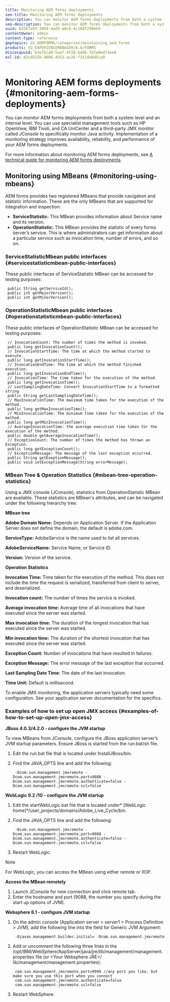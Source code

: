 ```yaml
---
title: Monitoring AEM forms deployments
seo-title: Monitoring AEM forms deployments
description: You can monitor AEM forms deployments from both a system level and an internal level. Learn more about monitoring AEM forms deployments from this document.
seo-description: You can monitor AEM forms deployments from both a system level and an internal level. Learn more about monitoring AEM forms deployments from this document.
uuid: 032b7a93-3069-4ad5-a8c6-4c160f290669
contentOwner: admin
content-type: reference
geptopics: SG_AEMFORMS/categories/maintaining_aem_forms
products: SG_EXPERIENCEMANAGER/6.4/FORMS
discoiquuid: b3e7bca0-5aaf-4f28-bddb-fd7e8ed72ee8
exl-id: d2cd532b-4086-4553-ac26-f311da6d5ca9
---
```

# Monitoring AEM forms deployments {#monitoring-aem-forms-deployments}

You can monitor AEM forms deployments from both a system level and an internal level. You can use specialist management tools such as HP OpenView, IBM Tivoli, and CA UniCenter and a third-party JMX monitor called *JConsole* to specifically monitor Java activity. Implementation of a monitoring strategy improves availability, reliability, and performance of your AEM forms deployments.

For more information about monitoring AEM forms deployments, see [A technical guide for monitoring AEM forms deployments](https://www.adobe.com/devnet/livecycle/pdfs/lc_monitoring_wp_ue.pdf).

## Monitoring using MBeans {#monitoring-using-mbeans}

AEM forms provides two registered MBeans that provide navigation and statistic information. These are the only MBeans that are supported for integration and inspection:

* **ServiceStatistic:** This MBean provides information about Service name and its version. 
* **OperationStatistic:** This MBean provides the statistic of every forms server’s service. This is where administrators can get information about a particular service such as invocation time, number of errors, and so on.

### ServiceStatisticMbean public interfaces {#servicestatisticmbean-public-interfaces}

These public interfaces of ServiceStatistic MBean can be accessed for testing purposes:

```as3
 public String getServiceId();  
 public int getMajorVersion();  
 public int getMinorVersion();
```

### OperationStatisticMbean public interfaces {#operationstatisticmbean-public-interfaces}

These public interfaces of OperationStatistic MBean can be accessed for testing purposes:

```as3
 // InvocationCount: The number of times the method is invoked.  
 public long getInvocationCount();  
 // InvocationStartTime: The time at which the method started to execute.  
 public long getInvocationStartTime();  
 // InvocationEndTime: The time at which the method finished execution.  
 public long getInvocationEndTime();  
 // InvocationTime: The time taken for the execution of the method.  
 public long getInvocationTime();  
 // LastSamplingDateTime: Convert InvocationStartTime to a formatted string  
 public String getLastSamplingDateTime();  
 // MaxInvocationTime: The maximum time taken for the execution of the method.  
 public long getMaxInvocationTime();  
 // MinInvocationTime: The minimum time taken for the execution of the method.  
 public long getMinInvocationTime();  
 // AverageInvocationTime: the averege execution time taken for the execution of the method.  
 public double getAverageInvocationTime();  
 // ExceptionCount: The number of times the method has thrown an Exception.  
 public long getExceptionCount();  
 // ExceptionMessage: The message of the last exception occurred.  
 public String getExeptionMessage();  
 public void setExceptionMessage(String errorMessage);
```

### MBean Tree & Operation Statistics {#mbean-tree-operation-statistics}

Using a JMX console (JConsole), statistics from OperationStatistic MBean are available. These statistics are MBean's attributes, and can be navigated under the following hierarchy tree:

**MBean tree**

**Adobe Domain Name:** Depends on Application Server. If the Application Server does not define the domain, the default is adobe.com.

**ServiceType:** AdobeService is the name used to list all services.

**AdobeServiceName:** Service Name, or Service ID.

**Version:** Version of the service.

**Operation Statistics**

**Invocation Time:** Time taken for the execution of the method. This does not include the time the request is serialized, transferred from client to server, and deserialized.

**Invocation count:** The number of times the service is invoked.

**Average invocation time:** Average time of all invocations that have executed since the server was started.

**Max invocation time:** The duration of the longest invocation that has executed since the server was started.

**Min invocation time:** The duration of the shortest invocation that has executed since the server was started.

**Exception Count:** Number of invocations that have resulted in failures.

**Exception Message:** The error message of the last exception that occurred.

**Last Sampling Date Time:** The date of the last invocation.

**Time Unit:** Default is millisecond.

To enable JMX monitoring, the application servers typically need some configuration. See your application server documentation for the specifics.

### Examples of how to set up open JMX access {#examples-of-how-to-set-up-open-jmx-access}

**JBoss 4.0.3/4.2.0 - configure the JVM startup**

To view MBeans from JConsole, configure the JBoss application server’s JVM startup parameters. Ensure JBoss is started from the run.bat/sh file.

1. Edit the run.bat file that is located under InstallJBoss/bin.
1. Find the JAVA_OPTS line and add the following:

   ```as3
    -Dcom.sun.management.jmxremote -Dcom.sun.management.jmxremote.port=9088 -Dcom.sun.management.jmxremote.authenticate=false -Dcom.sun.management.jmxremote.ssl=false
   ```

**WebLogic 9.2 /10 - configure the JVM startup**

1. Edit the startWebLogic.bat file that is located under* [WebLogic home]*/user_projects/domains/Adobe_Live_Cycle/bin. 
1. Find the JAVA_OPTS line and add the following:

   ```as3
    -Dcom.sun.management.jmxremote -Dcom.sun.management.jmxremote.port=9088 -Dcom.sun.management.jmxremote.authenticate=false -Dcom.sun.management.jmxremote.ssl=false
   ```

1. Restart WebLogic.

>[!NOTE]
>
>For WebLogic, you can access the MBean using either remote or IIOP.

**Access the MBean remotely**

1. Launch JConsole for new connection and click remote tab.
1. Enter the hostname and port (9088, the number you specify during the start up options of JVM).

**Websphere 6.1 - configure JVM startup**

1. On the admin console (Application server &gt; server1 &gt; Process Definition &gt; JVM), add the following line into the field for Generic JVM Argument:

   ```as3
    -Djavax.management.builder.initial= -Dcom.sun.management.jmxremote
   ```

1. Add or uncomment the following three lines in the /opt/IBM/WebSphere/AppServer/java/jre/lib/management/management.properties file (or &lt;Your Websphere JRE&gt;/ lib/management/management.properties):

   ```as3
    com.sun.management.jmxremote.port=9999 //any port you like, but make sure you use this port when you connect  
    com.sun.management.jmxremote.authenticate=false  
    com.sun.management.jmxremote.ssl=false
   ```

1. Restart WebSphere.
